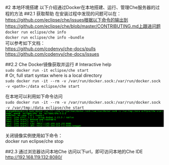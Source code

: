 #2 本地环境搭建
以下介绍通过Docker在本地搭建、运行、管理Che服务器的过程的方法
##2.1 获取帮助
在安装过程中发现的问题可以在：<br/>
https://github.com/eclipse/che/issues根据以下命令的输出到https://github.com/eclipse/che/blob/master/CONTRIBUTING.md上跟进问题<br/>
`docker run eclipse/che info`<br/>
`docker run eclipse/che info –bundle`<br/>
可以参考如下文档：<br/>
https://github.com/codenvy/che-docs/pulls<br/>
https://github.com/codenvy/che-docs/issues<br/>

##2.2 Che Docker镜像获取并运行
\# Interactive help  
`sudo docker run -it eclipse/che start`  
\# Or, full start syntax where <path> is a local directory  
`sudo docker run -it --rm -v /var/run/docker.sock:/var/run/docker.sock -v <path>:/data eclipse/che start`


在本地可以利用如下命令访问  
`sudo docker run -it --rm -v /var/run/docker.sock:/var/run/docker.sock -v /var/tmp:/data eclipse/che start`  
![](./images/13.png)

关闭镜像实例使用如下命令：  
docker run eclipse/che stop

##2.3 通过浏览器访问本地Che
访问以下url，即可访问本地的Che IDE      
http://192.168.119.132:8080/









